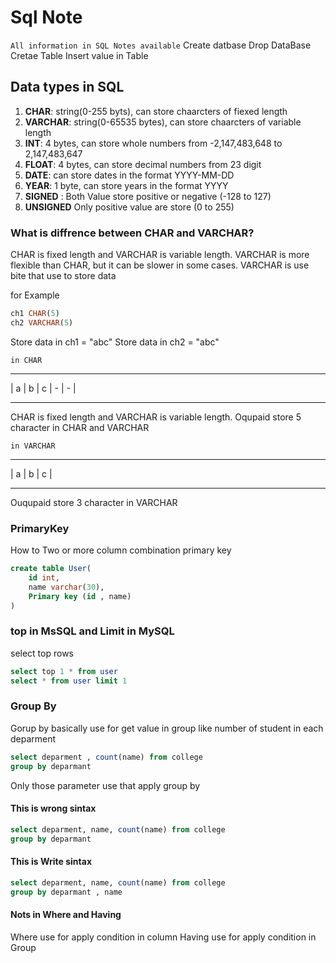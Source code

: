 
# Sql Note 

`All information in SQL Notes available`
Create datbase
Drop DataBase
Cretae Table
Insert value in Table

## Data types in SQL

1. **CHAR**: string(0-255 byts), can store chaarcters of fiexed length
2. **VARCHAR**: string(0-65535 bytes), can store chaarcters of variable length
3. **INT**: 4 bytes, can store whole numbers from -2,147,483,648 to 2,147,483,647
4. **FLOAT**: 4 bytes, can store decimal numbers from 23 digit
5. **DATE**:  can store dates in the format YYYY-MM-DD
6. **YEAR**: 1 byte, can store years in the format YYYY
7. **SIGNED** : Both Value store positive or negative (-128 to 127)
8. **UNSIGNED** Only positive value are store (0 to 255)


### What is diffrence between CHAR and VARCHAR?
CHAR is fixed length and VARCHAR is variable length.
VARCHAR is more flexible than CHAR, but it can be slower in some cases.
VARCHAR is use bite that use to store data

for Example
```SQL
ch1 CHAR(5)
ch2 VARCHAR(5)
```
Store data in ch1 = "abc"
Store data in ch2 = "abc"

`in CHAR`
_____________________
|  a | b   | c   |  -  |  -  |
_____________________
CHAR is fixed length and VARCHAR is variable length.
Oqupaid store 5 character in CHAR and VARCHAR

`in VARCHAR`
_____________________
|  a | b   | c   |
_____________________
Ouqupaid store 3 character in VARCHAR



### PrimaryKey
How to Two or more column combination primary key

```sql
create table User(
    id int,
    name varchar(30),
    Primary key (id , name)
)
```


### top in MsSQL and Limit in MySQL
select top rows

```sql
select top 1 * from user
select * from user limit 1
```



### Group By
Gorup by basically use for get value in group like number of student in each deparment

```sql
select deparment , count(name) from college
group by deparmant
```
Only those parameter use that apply group by 

#### This is wrong sintax
```sql
select deparment, name, count(name) from college
group by deparmant
```

#### This is Write sintax
```sql
select deparment, name, count(name) from college
group by deparmant , name
```

#### Nots in Where and Having
Where use for apply condition in column
Having use for apply condition in Group

